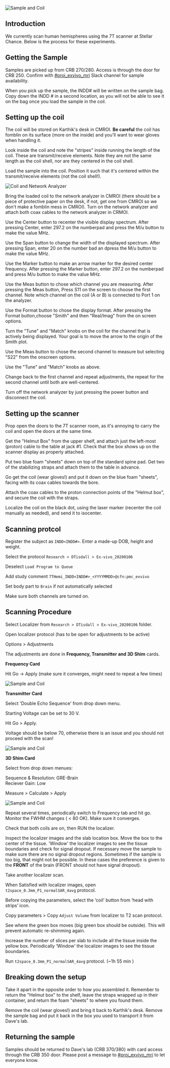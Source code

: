 ![Sample and Coil](exvivo_hemi/sample_and_coil.jpg)

## Introduction

We currently scan human hemispheres using the 7T scanner at Stellar Chance. Below is the process for these experiments.

## Getting the Sample

Samples are picked up from CRB 270/280. Access is through the door for CRB 250. Confirm with [#proj_exvivo_mri](slack://channel?team=TA20HKQ5R&id=CQ1TPBN9J) Slack channel for sample availability.

When you pick up the sample, the INDD# will be written on the sample bag. Copy down the INDD # in a second location, as you will not be able to see it on the bag once you load the sample in the coil.

## Setting up the coil

The coil will be stored on Karthik's desk in CMROI. **Be careful** the coil has fomblin on its surface (more on the inside) and you'll want to wear gloves when handling it.

Look inside the coil and note the "stripes" inside running the length of the coil. These are transmit/receive elements. Note they are not the same length as the coil shell, nor are they centered in the coil shell.

Load the sample into the coil. Position it such that it's centered within the transmit/receive elements (not the coil shell!). 

![Coil and Network Analyzer](exvivo_hemi/coil_and_analyzer.jpg)

Bring the loaded coil to the network analyzer in CMROI (there should be a piece of protective paper on the desk, if not, get one from CMROI so we don't make a fomblin mess in CMROI). Turn on the network analyzer and attach both coax cables to the network analyzer in CRMOI.

Use the Center button to recenter the visible display spectrum. After pressing Center, enter 297.2 on the numberpad and press the M/u button to make the value MHz.

Use the Span button to change the width of the displayed spectrum. After pressing Span, enter 20 on the number bad an dpress the M/u button to make the value MHz.

Use the Marker button to make an arrow marker for the desired center frequency. After pressing the Marker button, enter 297.2 on the numberpad and press M/u button to make the value MHz.

Use the Meas button to chose which channel you are measuring. After pressing the Meas button, Press S11 on the screen to choose the first channel. Note which channel on the coil (A or B) is connected to Port 1 on the analyzer.

Use the Format button to chose the display format. After pressing the Format button,choose "Smith" and then "Real/Imag" from the on screen options.

Turn the "Tune" and "Match" knobs on the coil for the channel that is actively being displayed. Your goal is to move the arrow to the origin of the Smith plot.

Use the Meas button to chose the second channel to measure but selecting "S22" from the onscreen options.

Use the "Tune" and "Match" knobs as above.

Change back to the first channel and repeat adjustments, the repeat for the second channel until both are well-centered.

Turn off the network analyzer by just pressing the power button and disconnect the coil.

## Setting up the scanner

Prop open the doors to the 7T scanner room, as it's annoying to carry the coil and open the doors at the same time.

Get the "Helmut Box" from the upper shelf, and attach just the left-most (proton) cable to the table at jack #1. Check that the box shows up on the scanner display as properly attached.

Put two blue foam "sheets" down on top of the standard spine pad. Get two of the stabilizing straps and attach them to the table in advance.

Go get the coil (wear gloves!) and put it down on the blue foam "sheets", facing with its coax cables towards the bore.

Attach the coax cables to the proton connection points of the "Helmut box", and secure the coil with the straps.

Localize the coil on the black dot, using the laser marker (recenter the coil manually as needed), and send it to isocenter.

## Scanning protcol

Register the subject as `INDD<INDD#>`. Enter a made-up DOB, height and weight.

Select the protocol `Research > DTisdall > Ex-vivo_20200106`

Deselect `Load Program to Queue`

Add study comment `7THemi_INDD<INDD#>_<YYYYMMDD>@cfn:pmc_exvivo`

Set body part to `Brain` if not automatically selected

Make sure both channels are turned on.


## Scanning Procedure

Select Localizer from `Research > DTisdall > Ex-vivo_20200106` folder.

Open localizer protocol (has to be open for adjustments to be active)

Options > Adjustments

The adjustments are done in **Frequency, Transmitter and 3D Shim**  cards.

**Frequency  Card**

Hit  Go -> Apply (make sure it converges, might need to repeat a few times) 

![Sample and Coil](exvivo_hemi/frequency_adjustments.jpg)


**Transmitter Card** 

Select  'Double Echo Sequence'  from drop down menu.

Starting Voltage can be set to 30 V.

Hit Go > Apply. 

Voltage should be below 70, otherwise there is an issue and you should not proceed with the scan! 

![Sample and Coil](exvivo_hemi/transmitter_adjustments.jpg )


**3D Shim Card** 

Select from drop down menues: 

Sequence & Resolution: GRE-Brain  
Reciever Gain: Low

Measure > Calculate > Apply

![Sample and Coil](exvivo_hemi/shim_adjustments.jpg )

Repeat several times, periodically switch to Frequency tab and hit go. Monitor the FWHM changes ( < 80 OK). Make sure it converges.

Check that both coils are on, then RUN the localizer.

Inspect the localizer images and the slab location box. Move the box to the center of the tissue. 'Window' the localizer images to see the tissue boundaries and check for signal dropout. If necessary move the sample to make sure there are no signal dropout regions. Sometimes if the sample is too big, that might not be possible. In these cases the preference is given to the **FRONT** of the brain (FRONT should not have signal dropout).     

Take another localizer scan. 

When Satisfied with localizer images, open `t2space_0.3mm_P1_normalSAR_4avg`  protocol.

Before copying the parameters, select the ‘coil’ button from ‘head with strips’ icon.

Copy parameters > Copy `Adjust Volume` from localizer to T2 scan protocol. 

See where the green box moves (big green box should be outside). This will prevent automatic re-shimming again. 

Increase the number of slices per slab to include all the tissue inside the yellow box. Periodically ‘Window’ the localizer images to see the tissue boundaries.

Run `t2space_0.3mm_P1_normalSAR_4avg`  protocol. (~1h 55 min )



## Breaking down the setup

Take it apart in the opposite order to how you assembled it. Remember to return the "Helmut box" to the shelf, leave the straps wrapped up in their container, and return the foam "sheets" to where you found them.

Remove the coil (wear gloves!) and bring it back to Karthik's desk. Remove the sample bag and put it back in the box you used to transport it from Dave's lab.

## Returning the sample

Samples should be returned to Dave's lab (CRB 370/380) with card access through the CRB 350 door. Please post a message to [#proj_exvivo_mri](slack://channel?team=TA20HKQ5R&id=CQ1TPBN9J) to let everyone know.
